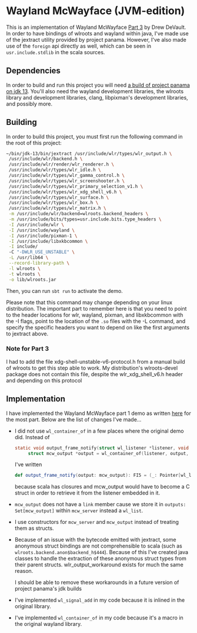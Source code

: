 # Wayland McWayface (JVM-edition)

This is an implementation of Wayland McWayface [Part 3](https://drewdevault.com/2018/02/28/Writing-a-wayland-compositor-part-3.html) by Drew DeVault. 
In order to have bindings of wlroots and wayland within java, I've made use of the jextract utility provided by project panama. 
However, I've also made use of the `foreign` api directly as well, which can be seen in `usr.include.stdlib` in the scala sources.

## Dependencies

In order to build and run this project you will need [a build of project panama on jdk 13](https://jdk.java.net/panama/). 
You'll also need the wayland development libraries, the wlroots library and development libraries, clang, libpixman's development libraries, and possibly more.

## Building

In order to build this project, you must first run the following command in the root of this project:

```bash
~/bin/jdk-13/bin/jextract /usr/include/wlr/types/wlr_output.h \
 /usr/include/wlr/backend.h \
 /usr/include/wlr/render/wlr_renderer.h \
 /usr/include/wlr/types/wlr_idle.h \
 /usr/include/wlr/types/wlr_gamma_control.h \
 /usr/include/wlr/types/wlr_screenshooter.h \
 /usr/include/wlr/types/wlr_primary_selection_v1.h \
 /usr/include/wlr/types/wlr_xdg_shell_v6.h \ 
 /usr/include/wlr/types/wlr_surface.h \
 /usr/include/wlr/types/wlr_box.h \
 /usr/include/wlr/types/wlr_matrix.h \
 -m /usr/include/wlr/backend=wlroots.backend_headers \
 -m /usr/include/bits/types=usr.include.bits.type_headers \
 -I /usr/include/wlr \
 -I /usr/include/wayland \
 -I /usr/include/pixman-1 \
 -I /usr/include/libxkbcommon \
 -I include/
 -C "-DWLR_USE_UNSTABLE" \
 -L /usr/lib64 \
 --record-library-path \
 -l wlroots \
 -t wlroots \
 -o lib/wlroots.jar
```

Then, you can run `sbt run` to activate the demo.

Please note that this command may change depending on your linux distribution. 
The important part to remember here is that you need to point to the header locations for wlr, wayland,
pixman, and libxkbcommon with the -I flags, point to the location of the `.so` files with the -L command,
and specify the specific headers you want to depend on like the first arguments to jextract above.

### Note for Part 3
I had to add the file xdg-shell-unstable-v6-protocol.h from a manual build of wlroots to get this step able to work.
My distribution's wlroots-devel package does not contain this file, despite the wlr_xdg_shell_v6.h header and depending
on this protocol

## Implementation

I have implemented the Wayland McWayface part 1 demo as written [here](https://github.com/ddevault/mcwayface/blob/f89092e7d38e43c55583098beadde26b3d1235eb/src/main.c) for the most part. Below are the list of changes I've made...


* I did not use `wl_container_of` in a few places where the original demo did. Instead of 
  ```c
  static void output_frame_notify(struct wl_listener *listener, void *data) {
	   struct mcw_output *output = wl_container_of(listener, output, frame);
  ```
  I've written
  ```scala
  def output_frame_notify(output: mcw_output): FI5 = (_: Pointer[wl_listener], data: Pointer[_]) => {
  ```
  because scala has closures and mcw_output would have to become a C struct in order to retrieve it from the listener embedded in it.

* `mcw_output` does not have a `link` member cause we store it in `outputs: Set[mcw_output]` within `mcw_server` instead a `wl_list`.

* I use constructors for `mcw_server` and `mcw_output` instead of treating them as structs.

* Because of an issue with the bytecode emitted with jextract, some anonymous struct bindings are not comprehensible to scala
(such as `wlroots.backend.anon$backend_h$444`). Because of this I've created java classes to handle the extraction of these 
anonymous struct types from their parent structs. wlr_output_workaround exists for much the same reason.

  I should be able to remove these workarounds in a future version of project panama's jdk builds 

* I've implemented `wl_signal_add` in my code because it is inlined in the original library. 
* I've implemented `wl_container_of` in my code because it's a macro in the original wayland library.